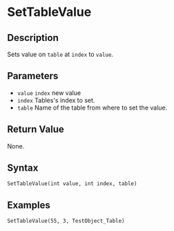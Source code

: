 # SetTableValue

## Description
Sets value on `table` at `index` to `value`.

## Parameters
- `value`
`index` new value
- `index`
Tables's index to set.
- `table`
Name of the table from where to set the value.

## Return Value
None.

## Syntax
```
SetTableValue(int value, int index, table)
```

## Examples
```
SetTableValue(55, 3, TestObject_Table)
```